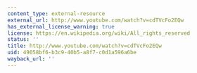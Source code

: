 ```yaml
---
content_type: external-resource
external_url: http://www.youtube.com/watch?v=cdTVcFo2EQw
has_external_license_warning: true
license: https://en.wikipedia.org/wiki/All_rights_reserved
status: ''
title: http://www.youtube.com/watch?v=cdTVcFo2EQw
uid: 49058bf6-b3c9-40b5-a8f7-c0d1a596a6be
wayback_url: ''
---
```


